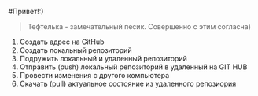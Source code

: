 #Привет!:)

>Тефтелька - замечательный песик.
Совершенно с этим согласна)

1. Создать адрес на GitHub
2. Создать локальный репозиторий 
3. Подружить локальный и удаленный репозиторий
4. Отправить (push) локальный репозиторий в удаленный на GIT HUB
5. Провести изменения с другого компьютера
6. Скачать (pull) актуальное состояние из удаленного репозиория 
